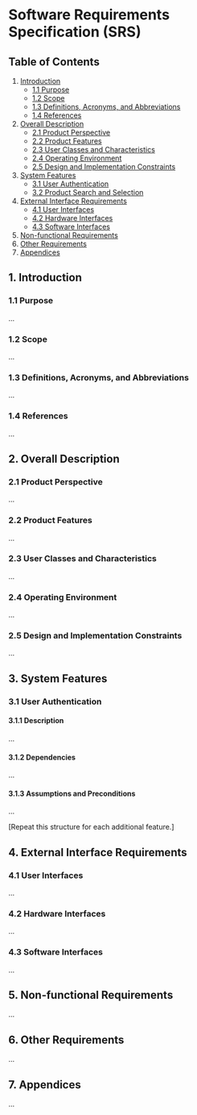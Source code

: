 # Software Requirements Specification (SRS)

## Table of Contents

1. [Introduction](#1-introduction)
   - [1.1 Purpose](#11-purpose)
   - [1.2 Scope](#12-scope)
   - [1.3 Definitions, Acronyms, and Abbreviations](#13-definitions-acronyms-and-abbreviations)
   - [1.4 References](#14-references)
2. [Overall Description](#2-overall-description)
   - [2.1 Product Perspective](#21-product-perspective)
   - [2.2 Product Features](#22-product-features)
   - [2.3 User Classes and Characteristics](#23-user-classes-and-characteristics)
   - [2.4 Operating Environment](#24-operating-environment)
   - [2.5 Design and Implementation Constraints](#25-design-and-implementation-constraints)
3. [System Features](#3-system-features)
   - [3.1 User Authentication](#31-user-authentication)
   - [3.2 Product Search and Selection](#32-product-search-and-selection)
4. [External Interface Requirements](#4-external-interface-requirements)
   - [4.1 User Interfaces](#41-user-interfaces)
   - [4.2 Hardware Interfaces](#42-hardware-interfaces)
   - [4.3 Software Interfaces](#43-software-interfaces)
5. [Non-functional Requirements](#5-non-functional-requirements)
6. [Other Requirements](#6-other-requirements)
7. [Appendices](#7-appendices)

## 1. Introduction

### 1.1 Purpose
...

### 1.2 Scope
...

### 1.3 Definitions, Acronyms, and Abbreviations
...

### 1.4 References
...

## 2. Overall Description

### 2.1 Product Perspective
...

### 2.2 Product Features
...

### 2.3 User Classes and Characteristics
...

### 2.4 Operating Environment
...

### 2.5 Design and Implementation Constraints
...

## 3. System Features

### 3.1 User Authentication

#### 3.1.1 Description
...

#### 3.1.2 Dependencies
...

#### 3.1.3 Assumptions and Preconditions
...

[Repeat this structure for each additional feature.]

## 4. External Interface Requirements

### 4.1 User Interfaces
...

### 4.2 Hardware Interfaces
...

### 4.3 Software Interfaces
...

## 5. Non-functional Requirements
...

## 6. Other Requirements
...

## 7. Appendices
...
